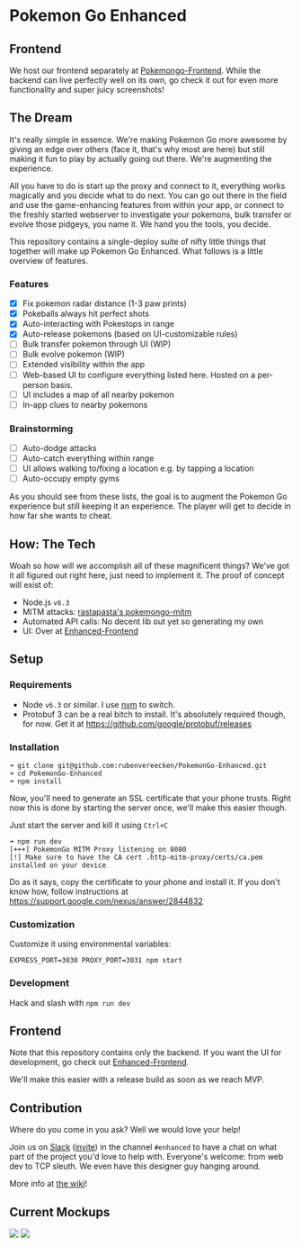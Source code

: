 # Pokemon Go Enhanced

## Frontend
We host our frontend separately at [Pokemongo-Frontend](https://github.com/PokemonGo-Enhanced/Enhanced-Frontend).
While the backend can live perfectly well on its own,
go check it out for even more functionality
and super juicy screenshots!

## The Dream

It's really simple in essence.
We're making Pokemon Go more awesome
by giving an edge over others
(face it, that's why most are here)
but still making it fun to play
by actually going out there.
We're augmenting the experience.

All you have to do is start up the proxy
and connect to it,
everything works magically
and you decide what to do next.
You can go out there in the field
and use the game-enhancing features
from within your app,
or connect to the freshly started
webserver to investigate your pokemons,
bulk transfer or evolve those pidgeys,
you name it.
We hand you the tools, you decide.

This repository contains a single-deploy suite
of nifty little things that together
will make up Pokemon Go Enhanced.
What follows is a little overview of features.

### Features
- [x] Fix pokemon radar distance (1-3 paw prints)
- [x] Pokeballs always hit perfect shots
- [x] Auto-interacting with Pokestops in range
- [x] Auto-release pokemons (based on UI-customizable rules)
- [ ] Bulk transfer pokemon through UI (WIP)
- [ ] Bulk evolve pokemon (WIP)
- [ ] Extended visibility within the app
- [ ] Web-based UI to configure everything listed here.
Hosted on a per-person basis.
- [ ] UI includes a map of all nearby pokemon
- [ ] In-app clues to nearby pokemons

### Brainstorming
- [ ] Auto-dodge attacks
- [ ] Auto-catch everything within range
- [ ] UI allows walking to/fixing a location e.g. by tapping a location
- [ ] Auto-occupy empty gyms

As you should see from these lists,
the goal is to augment the Pokemon Go experience
but still keeping it an experience.
The player will get to decide in how far
she wants to cheat.

## How: The Tech
Woah so how will we accomplish all of these magnificent things?
We've got it all figured out right here, just need to implement it.
The proof of concept will exist of:

- Node.js `v6.3`
- MITM attacks: [rastapasta's pokemongo-mitm](https://github.com/rastapasta/pokemon-go-mitm-node.git)
- Automated API calls: No decent lib out yet so generating my own
- UI: Over at [Enhanced-Frontend](https://github.com/PokemonGo-Enhanced/Enhanced-Frontend)

## Setup
### Requirements

- Node `v6.3` or similar. I use [nvm](https://github.com/creationix/nvm) to switch.
- Protobuf 3 can be a real bitch to install. It's absolutely required though, for now. Get it at https://github.com/google/protobuf/releases

### Installation

```
➜ git clone git@github.com:rubenvereecken/PokemonGo-Enhanced.git
➜ cd PokemonGo-Enhanced
➜ npm install
```

Now, you'll need to generate an SSL certificate that your phone trusts.
Right now this is done by starting the server once, we'll make this easier though.

Just start the server and kill it using `Ctrl+C`
```
➜ npm run dev
[+++] PokemonGo MITM Proxy listening on 8080
[!] Make sure to have the CA cert .http-mitm-proxy/certs/ca.pem installed on your device
```

Do as it says, copy the certificate to your phone and install it.
If you don't know how, follow instructions at https://support.google.com/nexus/answer/2844832

### Customization

Customize it using environmental variables:
```
EXPRESS_PORT=3030 PROXY_PORT=3031 npm start
```

### Development

Hack and slash with `npm run dev`

## Frontend
Note that this repository contains only the backend.
If you want the UI for development, go check out
[Enhanced-Frontend](https://github.com/PokemonGo-Enhanced/Enhanced-Frontend).

We'll make this easier with a release build as soon as we reach MVP.

## Contribution
Where do you come in you ask?
Well we would love your help!

Join us on [Slack](https://pkre.slack.com)
([invite](https://shielded-earth-81203.herokuapp.com))
in the channel `#enhanced`
to have a chat on what part of the project you'd love to help with.
Everyone's welcome: from web dev to TCP sleuth.
We even have this designer guy hanging around.

More info at [the wiki](https://github.com/rubenvereecken/PokemonGo-Enhanced/wiki/Contributing)!

## Current Mockups
![](img/mockup-transfer.png)
![](img/mockup-settings.png)

